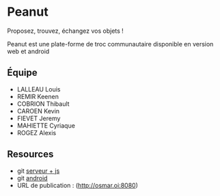 # Peanut

Proposez, trouvez, échangez vos objets !

Peanut est une plate-forme de troc communautaire disponible en version web et android


## Équipe

* LALLEAU Louis
* REMIR Keenen
* COBRION Thibault
* CAROEN Kevin
* FIEVET Jeremy
* MAHIETTE Cyriaque
* ROGEZ Alexis

## Resources

* git [serveur + js](https://github.com/L0u15/agile2017)
* git [android](https://github.com/jeremy59710/appyTroc)
* URL de publication : (http://osmar.oi:8080)
